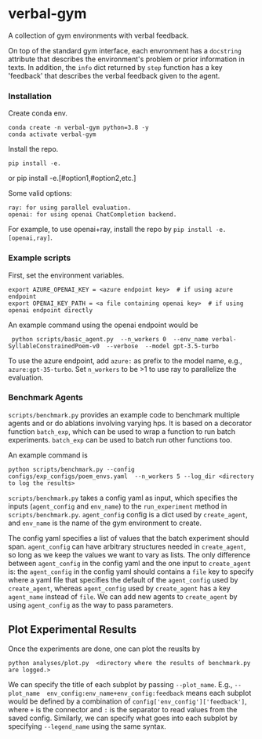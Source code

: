 # verbal-gym

A collection of gym environments with verbal feedback.

On top of the standard gym interface, each envronment has a
`docstring` attribute that describes the environment's problem or prior information in texts. In addition, the `info` dict returned by `step` function has a key 'feedback' that describes the verbal feedback given to the agent.


### Installation

Create conda env.

    conda create -n verbal-gym python=3.8 -y
    conda activate verbal-gym

Install the repo.

    pip install -e.
or
    pip install -e.[#option1,#option2,etc.]

Some valid options:

    ray: for using parallel evaluation.
    openai: for using openai ChatCompletion backend.

For example, to use openai+ray, install the repo by `pip install -e.[openai,ray]`.

### Example scripts

First, set the environment variables.

    export AZURE_OPENAI_KEY = <azure endpoint key>  # if using azure endpoint
    export OPENAI_KEY_PATH = <a file containing openai key>  # if using openai endpoint directly

An example command using the openai endpoint would be

     python scripts/basic_agent.py  --n_workers 0  --env_name verbal-SyllableConstrainedPoem-v0  --verbose  --model gpt-3.5-turbo

To use the azure endpoint, add `azure:` as prefix to the model name, e.g., `azure:gpt-35-turbo`. Set `n_workers` to be >1 to use ray to parallelize the evaluation.


### Benchmark Agents

`scripts/benchmark.py` provides an example code to benchmark multiple agents and or do ablations involving varying hps. It is based on a decorator function `batch_exp`, which can be used to wrap a function to run batch experiments. `batch_exp` can be used to batch run other functions too.

An example command is

    python scripts/benchmark.py --config configs/exp_configs/poem_envs.yaml  --n_workers 5 --log_dir <directory to log the results>



`scripts/benchmark.py` takes a config yaml as input, which specifies the inputs (`agent_config` and `env_name`) to the `run_experiment` method in `scripts/benchmark.py`. `agent_config` config is a dict used by `create_agent`, and `env_name` is the name of the gym environment to create.

The config yaml specifies a list of values that the batch experiment should span. `agent_config` can have arbitrary structures needed in `create_agent`, so long as we keep the values we want to vary as lists. The only difference between `agent_config` in the config yaml and the one input to  `create_agent` is: the `agent_config` in the config yaml should contains a `file` key to specify where a yaml file that specifies the default of the `agent_config` used by `create_agent`, whereas `agent_config` used by `create_agent` has a key `agent_name` instead of `file`. We can add new agents to `create_agent` by using `agent_config` as the way to pass parameters.


## Plot Experimental Results

Once the experiments are done, one can plot the reuslts by

    python analyses/plot.py  <directory where the results of benchmark.py are logged.>

We can specify the title of each subplot by passing `--plot_name`. E.g., `--plot_name  env_config:env_name+env_config:feedback` means each subplot would be defined by a combination of `config['env_config']['feedback']`, where `+` is the connector and `:` is the separator to read values from the saved config. Similarly, we can specify what goes into each subplot by specifying `--legend_name` using the same syntax.